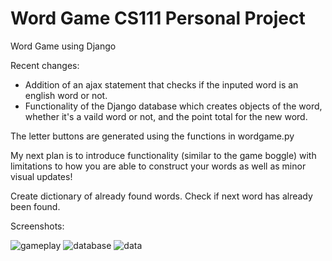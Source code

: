 # Word Game CS111 Personal Project
Word Game using Django

Recent changes:

- Addition of an ajax statement that checks if the inputed word is an english word or not.
- Functionality of the Django database which creates objects of the word, whether it's a vaild word or not, and the point total for the new word.

The letter buttons are generated using the functions in wordgame.py

My next plan is to introduce functionality (similar to the game boggle) with limitations to how you are able to construct your words as well as minor visual updates!

Create dictionary of already found words. Check if next word has already been found.

Screenshots:

![gameplay](https://i.imgur.com/qUXQ2eI.png)
![database](https://i.imgur.com/W8PHcjV.png)
![data](https://i.imgur.com/Qe5dmaJ.png)
